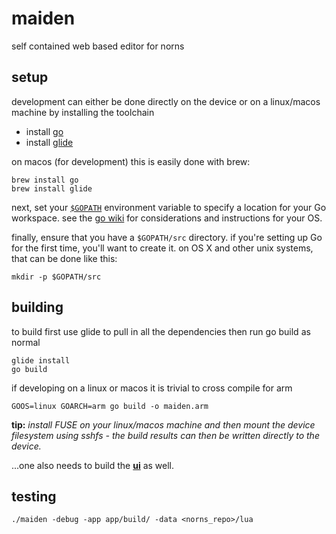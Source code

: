 # maiden

self contained web based editor for norns

## setup

development can either be done directly on the device or on a linux/macos machine by installing the toolchain

* install [go](https://golang.org)
* install [glide](https://glide.sh/)

on macos (for development) this is easily done with brew:
```
brew install go
brew install glide
```

next, set your [`$GOPATH`](https://golang.org/doc/code.html#GOPATH) environment variable to specify a location for your Go workspace.  see the [go wiki](https://github.com/golang/go/wiki/SettingGOPATH) for considerations and instructions for your OS.

finally, ensure that you have a `$GOPATH/src` directory.  if you're setting up Go for the first time, you'll want to create it. on OS X and other unix systems, that can be done like this:

```
mkdir -p $GOPATH/src
```

## building

to build first use glide to pull in all the dependencies then run go build as normal

```
glide install
go build
```

if developing on a linux or macos it is trivial to cross compile for arm
```
GOOS=linux GOARCH=arm go build -o maiden.arm
```
**tip:** _install FUSE on your linux/macos machine and then mount the device filesystem using sshfs - the build results can then be written directly to the device._

...one also needs to build the [**ui**](app/README.md) as well.

## testing

```
./maiden -debug -app app/build/ -data <norns_repo>/lua
```




